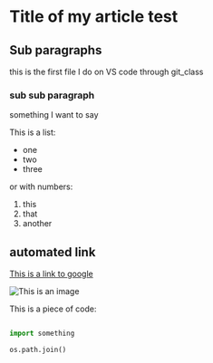 # Title of my article test
## Sub paragraphs

this is the first file I do on  VS code through git_class

### sub sub paragraph

something I want to say

This is a list:
- one
- two
- three

or with numbers:

1. this
2. that
3. another

## automated link

[This is a link to google](https://google.fr)

![This is an image](https://placedelit.com/wp-content/uploads/2018/06/Octocat-mascotte-github.jpg)


This is a piece of code:

``` python code

import something

os.path.join()

```


